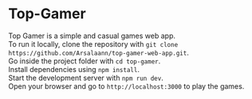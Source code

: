 # Top-Gamer
Top Gamer is a simple and casual games web app.  
To run it locally, clone the repository with `git clone https://github.com/Arsalaann/top-gamer-web-app.git`.  
Go inside the project folder with `cd top-gamer`.  
Install dependencies using `npm install`.  
Start the development server with `npm run dev`.  
Open your browser and go to `http://localhost:3000` to play the games.


